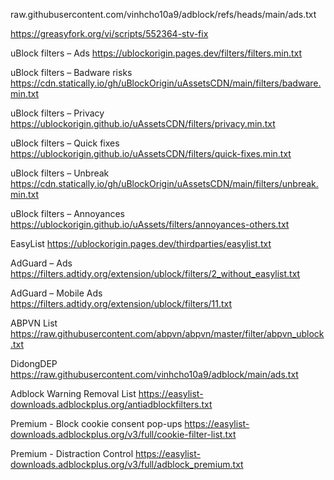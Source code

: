 raw.githubusercontent.com/vinhcho10a9/adblock/refs/heads/main/ads.txt

https://greasyfork.org/vi/scripts/552364-stv-fix

uBlock filters – Ads
https://ublockorigin.pages.dev/filters/filters.min.txt

uBlock filters – Badware risks
https://cdn.statically.io/gh/uBlockOrigin/uAssetsCDN/main/filters/badware.min.txt

uBlock filters – Privacy
https://ublockorigin.github.io/uAssetsCDN/filters/privacy.min.txt

uBlock filters – Quick fixes
https://ublockorigin.github.io/uAssetsCDN/filters/quick-fixes.min.txt

uBlock filters – Unbreak
https://cdn.statically.io/gh/uBlockOrigin/uAssetsCDN/main/filters/unbreak.min.txt

uBlock filters – Annoyances
https://ublockorigin.github.io/uAssets/filters/annoyances-others.txt

EasyList
https://ublockorigin.pages.dev/thirdparties/easylist.txt

AdGuard – Ads
https://filters.adtidy.org/extension/ublock/filters/2_without_easylist.txt

AdGuard – Mobile Ads
https://filters.adtidy.org/extension/ublock/filters/11.txt

ABPVN List
https://raw.githubusercontent.com/abpvn/abpvn/master/filter/abpvn_ublock.txt

DidongDEP
https://raw.githubusercontent.com/vinhcho10a9/adblock/main/ads.txt

Adblock Warning Removal List
https://easylist-downloads.adblockplus.org/antiadblockfilters.txt

Premium - Block cookie consent pop-ups
https://easylist-downloads.adblockplus.org/v3/full/cookie-filter-list.txt

Premium - Distraction Control
https://easylist-downloads.adblockplus.org/v3/full/adblock_premium.txt
